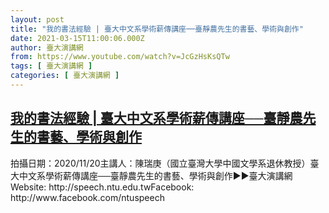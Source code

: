```yaml
---
layout: post
title: "我的書法經驗 | 臺大中文系學術薪傳講座──臺靜農先生的書藝、學術與創作"
date: 2021-03-15T11:00:06.000Z
author: 臺大演講網
from: https://www.youtube.com/watch?v=JcGzHsKsQTw
tags: [ 臺大演講網 ]
categories: [ 臺大演講網 ]
---
```

<!--1615806006000-->
[我的書法經驗 | 臺大中文系學術薪傳講座──臺靜農先生的書藝、學術與創作](https://www.youtube.com/watch?v=JcGzHsKsQTw)
------

<div>
拍攝日期：2020/11/20主講人：陳瑞庚（國立臺灣大學中國文學系退休教授）臺大中文系學術薪傳講座──臺靜農先生的書藝、學術與創作►►臺大演講網Website: http://speech.ntu.edu.twFacebook: http://www.facebook.com/ntuspeech
</div>
